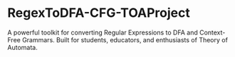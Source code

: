 # RegexToDFA-CFG-TOAProject
A powerful toolkit for converting Regular Expressions to DFA and Context-Free Grammars. Built for students, educators, and enthusiasts of Theory of Automata.
